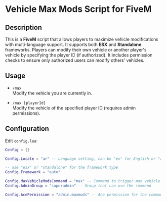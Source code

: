 # Vehicle Max Mods Script for FiveM

## Description

This is a **FiveM** script that allows players to maximize vehicle modifications with multi-language support. It supports both **ESX** and **Standalone** frameworks. Players can modify their own vehicle or another player's vehicle by specifying the player ID (if authorized). It includes permission checks to ensure only authorized users can modify others' vehicles.

## Usage

- `/max`  
  Modify the vehicle you are currently in.

- `/max [playerId]`  
  Modify the vehicle of the specified player ID (requires admin permissions).

## Configuration

Edit `config.lua`:

```lua
Config = {}

Config.Locale = "ar" -- Language setting, can be "en" for English or "ar" for Arabic or other supported languages in Locales.lua

-- use "esx" or "standalone" for the framework type
Config.Framework = "auto"

Config.MaxVehicleModsCommand = "max" -- Command to trigger max vehicle mods
Config.AdminGroup = "superadmin" -- Group that can use the command

Config.AcePermission = "admin.maxmods" -- Ace permission for the command
